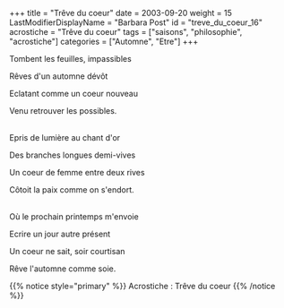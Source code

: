 +++
title = "Trêve du coeur"
date = 2003-09-20
weight = 15
LastModifierDisplayName = "Barbara Post"
id = "treve_du_coeur_16"
acrostiche = "Trêve du coeur"
tags = ["saisons", "philosophie", "acrostiche"]
categories = ["Automne", "Etre"]
+++

Tombent les feuilles, impassibles

Rêves d'un automne dévôt

Eclatant comme un coeur nouveau

Venu retrouver les possibles.

 \
Epris de lumière au chant d'or

Des branches longues demi-vives

Un coeur de femme entre deux rives

Côtoit la paix comme on s'endort.

 \
Où le prochain printemps m'envoie

Ecrire un jour autre présent

Un coeur ne sait, soir courtisan

Rêve l'automne comme soie.

{{% notice style="primary" %}}
Acrostiche : Trêve du coeur
{{% /notice %}}
